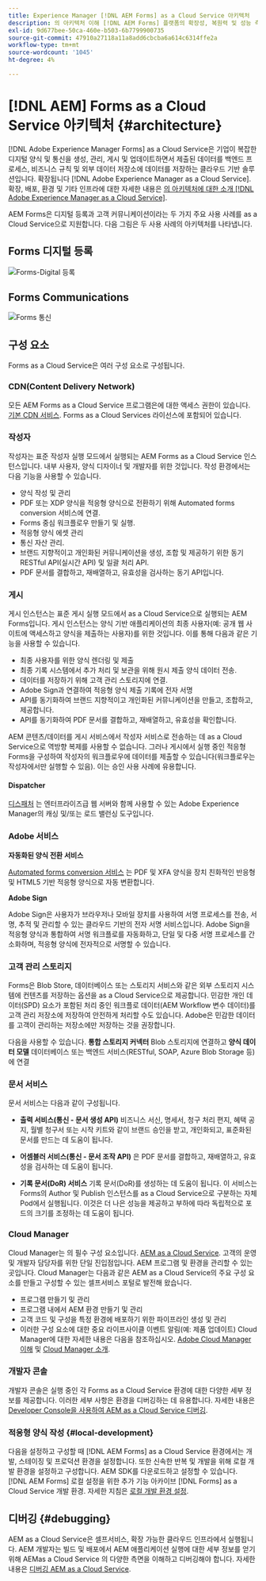 ```yaml
---
title: Experience Manager [!DNL AEM Forms] as a Cloud Service 아키텍처
description: 의 아키텍처 이해 [!DNL AEM Forms] 플랫폼의 확장성, 복원력 및 성능 측면에 대해 as a Cloud Service으로 알아볼 수 있습니다.
exl-id: 9d677bee-50ca-460e-b503-6b7799900735
source-git-commit: 47910a27118a11a8add6cbcba6a614c6314ffe2a
workflow-type: tm+mt
source-wordcount: '1045'
ht-degree: 4%

---
```


# [!DNL AEM] Forms as a Cloud Service 아키텍처 {#architecture}

[!DNL Adobe Experience Manager Forms] as a Cloud Service은 기업이 복잡한 디지털 양식 및 통신을 생성, 관리, 게시 및 업데이트하면서 제출된 데이터를 백엔드 프로세스, 비즈니스 규칙 및 외부 데이터 저장소에 데이터를 저장하는 클라우드 기반 솔루션입니다. 확장됩니다 [!DNL Adobe Experience Manager as a Cloud Service]. 확장, 배포, 환경 및 기타 인프라에 대한 자세한 내용은 [의 아키텍처에 대한 소개 [!DNL Adobe Experience Manager as a Cloud Service]](https://experienceleague.adobe.com/docs/experience-manager-cloud-service/core-concepts/architecture.html).

AEM Forms은 디지털 등록과 고객 커뮤니케이션이라는 두 가지 주요 사용 사례를 as a Cloud Service으로 지원합니다. 다음 그림은 두 사용 사례의 아키텍처를 나타냅니다.

## Forms 디지털 등록

![Forms-Digital 등록](assets/forms-cloud-service-architecture-forms-digital-enrollment.svg)

## Forms Communications

![Forms 통신](assets/forms-cloud-service-architecture-forms-communications.svg)

## 구성 요소

Forms as a Cloud Service은 여러 구성 요소로 구성됩니다.

### CDN(Content Delivery Network)

모든 AEM Forms as a Cloud Service 프로그램은에 대한 액세스 권한이 있습니다. [기본 CDN 서비스](https://experienceleague.adobe.com/docs/experience-manager-cloud-service/content/implementing/content-delivery/cdn.html). Forms as a Cloud Services 라이선스에 포함되어 있습니다.

### 작성자

작성자는 표준 작성자 실행 모드에서 실행되는 AEM Forms as a Cloud Service 인스턴스입니다. 내부 사용자, 양식 디자이너 및 개발자를 위한 것입니다. 작성 환경에서는 다음 기능을 사용할 수 있습니다.

* 양식 작성 및 관리
* PDF 또는 XDP 양식을 적응형 양식으로 전환하기 위해 Automated forms conversion 서비스에 연결.
* Forms 중심 워크플로우 만들기 및 실행.
* 적응형 양식 에셋 관리
* 통신 자산 관리.
* 브랜드 지향적이고 개인화된 커뮤니케이션을 생성, 조합 및 제공하기 위한 동기 RESTful API(실시간 API) 및 일괄 처리 API.
* PDF 문서를 결합하고, 재배열하고, 유효성을 검사하는 동기 API입니다.

### 게시

게시 인스턴스는 표준 게시 실행 모드에서 as a Cloud Service으로 실행되는 AEM Forms입니다. 게시 인스턴스는 양식 기반 애플리케이션의 최종 사용자(예: 공개 웹 사이트에 액세스하고 양식을 제출하는 사용자)를 위한 것입니다. 이를 통해 다음과 같은 기능을 사용할 수 있습니다.

* 최종 사용자를 위한 양식 렌더링 및 제출
* 최종 기록 시스템에서 추가 처리 및 보관을 위해 원시 제출 양식 데이터 전송.
* 데이터를 저장하기 위해 고객 관리 스토리지에 연결.
* Adobe Sign과 연결하여 적응형 양식 제출 기록에 전자 서명
* API를 동기화하여 브랜드 지향적이고 개인화된 커뮤니케이션을 만들고, 조합하고, 제공합니다.
* API를 동기화하여 PDF 문서를 결합하고, 재배열하고, 유효성을 확인합니다.

AEM 콘텐츠/데이터를 게시 서비스에서 작성자 서비스로 전송하는 데 as a Cloud Service으로 역방향 복제를 사용할 수 없습니다. 그러나 게시에서 실행 중인 적응형 Forms을 구성하여 작성자의 워크플로우에 데이터를 제출할 수 있습니다(워크플로우는 작성자에서만 실행할 수 있음). 이는 승인 사용 사례에 유용합니다.

#### Dispatcher

[디스패처](https://experienceleague.adobe.com/docs/experience-manager-cloud-service/content/implementing/content-delivery/disp-overview.html) 는 엔터프라이즈급 웹 서버와 함께 사용할 수 있는 Adobe Experience Manager의 캐싱 및/또는 로드 밸런싱 도구입니다.

### Adobe 서비스

**자동화된 양식 전환 서비스**

[Automated forms conversion 서비스](https://experienceleague.adobe.com/docs/aem-forms-automated-conversion-service/using/introduction.html) 는 PDF 및 XFA 양식을 장치 친화적인 반응형 및 HTML5 기반 적응형 양식으로 자동 변환합니다.

**Adobe Sign**

Adobe Sign은 사용자가 브라우저나 모바일 장치를 사용하여 서명 프로세스를 전송, 서명, 추적 및 관리할 수 있는 클라우드 기반의 전자 서명 서비스입니다. Adobe Sign을 적응형 양식과 통합하여 서명 워크플로를 자동화하고, 단일 및 다중 서명 프로세스를 간소화하며, 적응형 양식에 전자적으로 서명할 수 있습니다.

<!-- **PDF Service API**
Adobe’s PDF Services API lets create, combine, export, and extract data from PDFs through powerful and flexible cloud-based APIs. -->

### 고객 관리 스토리지

Forms은 Blob Store, 데이터베이스 또는 스토리지 서비스와 같은 외부 스토리지 시스템에 컨텐츠를 저장하는 옵션을 as a Cloud Service으로 제공합니다. 민감한 개인 데이터(SPD) 요소가 포함된 처리 중인 워크플로 데이터(AEM Workflow 변수 데이터)를 고객 관리 저장소에 저장하여 안전하게 처리할 수도 있습니다. Adobe은 민감한 데이터를 고객이 관리하는 저장소에만 저장하는 것을 권장합니다.

다음을 사용할 수 있습니다. **통합 스토리지 커넥터** Blob 스토리지에 연결하고 **양식 데이터 모델** 데이터베이스 또는 백엔드 서비스(RESTful, SOAP, Azure Blob Storage 등)에 연결

### 문서 서비스

문서 서비스는 다음과 같이 구성됩니다.

* **출력 서비스(통신 - 문서 생성 API)** 비즈니스 서신, 명세서, 청구 처리 편지, 혜택 공지, 월별 청구서 또는 시작 키트와 같이 브랜드 승인을 받고, 개인화되고, 표준화된 문서를 만드는 데 도움이 됩니다.

* **어셈블러 서비스(통신 - 문서 조작 API)** 은 PDF 문서를 결합하고, 재배열하고, 유효성을 검사하는 데 도움이 됩니다.

* **기록 문서(DoR) 서비스** 기록 문서(DoR)를 생성하는 데 도움이 됩니다. 이 서비스는 Forms의 Author 및 Publish 인스턴스를 as a Cloud Service으로 구분하는 자체 Pod에서 실행됩니다. 이것은 더 나은 성능을 제공하고 부하에 따라 독립적으로 포드의 크기를 조정하는 데 도움이 됩니다.

### Cloud Manager

Cloud Manager는 의 필수 구성 요소입니다. [AEM as a Cloud Service](https://experienceleague.adobe.com/docs/experience-manager-cloud-service/overview/introduction.html). 고객의 운영 및 개발자 담당자를 위한 단일 진입점입니다. AEM 프로그램 및 환경을 관리할 수 있는 곳입니다. Cloud Manager는 다음과 같은 AEM as a Cloud Service의 주요 구성 요소를 만들고 구성할 수 있는 셀프서비스 포털로 발전해 왔습니다.

* 프로그램 만들기 및 관리
* 프로그램 내에서 AEM 환경 만들기 및 관리
* 고객 코드 및 구성을 특정 환경에 배포하기 위한 파이프라인 생성 및 관리
* 이러한 구성 요소에 대한 중요 라이프사이클 이벤트 알림(예: 제품 업데이트) Cloud Manager에 대한 자세한 내용은 다음을 참조하십시오. [Adobe Cloud Manager 이해](https://experienceleague.adobe.com/docs/experience-manager-learn/foundation/cloud-manager/understand-cloud-manager-for-aem.html) 및 [Cloud Manager 소개](https://experienceleague.adobe.com/docs/experience-manager-cloud-manager/using/introduction-to-cloud-manager.html).

### 개발자 콘솔

개발자 콘솔은 실행 중인 각 Forms as a Cloud Service 환경에 대한 다양한 세부 정보를 제공합니다. 이러한 세부 사항은 환경을 디버깅하는 데 유용합니다. 자세한 내용은 [Developer Console을 사용하여 AEM as a Cloud Service 디버깅](https://experienceleague.adobe.com/docs/experience-manager-learn/cloud-service/debugging/debugging-aem-as-a-cloud-service/developer-console.html).

<!--

+++CDN (Content Delivery Network):

Every AEM Forms as a Cloud Service program has access to Fastly CDN service. It is included in the licence of Forms as a Cloud Services.

+++

+++Adaptive Forms
Adaptive Forms enable customers to author web-friendly reflowable web forms and fragments that are used by the customers for their data capture needs. This feature enables customers to manage their complex data capture needs easily, by leveraging multiple integrations with Adobe Sign, Document Services, Form Data Model, Automated Forms Conversion service, and more.

+++

+++Automated Forms Conversion Service (AFCS)
Automated Forms Conversion service helps accelerate digitization and modernization of data capture experience through automated conversion of PDF forms to adaptive forms. The service, powered by Adobe Sensei, automatically converts your PDF forms to device-friendly, responsive, and HTML5-based adaptive forms. While leveraging the existing investments in PDF Forms and XFA, the service also applies appropriate validations, styling, and layout to adaptive form fields during conversion.

+++

+++Form Data Model
The Form Data Model (FDM) feature is the standard way of creating data integrations with external/internal data sources and using them across the different Forms as a Cloud Service features. FDM provides a rich editor for customers to integrate, define, and manage relationships between the different entities and data sources and perform operations on them. Form data is stored in a data store hosted on the customer premises. Organizations can also use blob store hosted by the cloud provider and Adobe Experince Platform to store data.

+++

+++Forms Workflows
Forms-centric workflows is an extension to the default AEM Workflow and provides our customers with additional workflow capabilities like Form Data review, task assignment, and document services invocation.

+++

+++Communications
Forms as a Cloud Service offering consists of multiple services tailored specifically for document processing.

+++

+++Document of Record
A Document of Record is a PDF version of a form. It provides an ability to keep a record of the information  that you provide and submit in an Adaptive Form in PDF fromat. The service provides a default DoR template and tools to develop a custom template.

+++

## Terminologies

<!-- ## Cloud Manager{#cloud-manager}

Cloud Manager is an essential component to [AEM as a Cloud Service](https://experienceleague.adobe.com/docs/experience-manager-cloud-service/overview/introduction.html?lang=en). Each new tenant of the [!DNL AEM Forms] as a Cloud Service is first provisioned for Cloud Manager access. Cloud Manager is the single-entry point for the operations and developer persona of our customers. It is the place from where the AEM programs and environments can be managed. Cloud Manager has evolved as a self-service portal where the main components of the AEM as a Cloud Service can be created and configured:

* Creating and managing programs
* Creating and managing the AEM environments within the programs
* Creating and managing the pipelines for deploying the customer code and configuration to a particular environment
* Getting notified of important lifecycle events for these components (for example, product updates)
For more information about Cloud Manager, see [Understand Adobe Cloud Manager](https://experienceleague.adobe.com/docs/experience-manager-learn/foundation/cloud-manager/understand-cloud-manager-for-aem.html) and [Introduction to Cloud Manager](https://experienceleague.adobe.com/docs/experience-manager-cloud-manager/using/introduction-to-cloud-manager.html).

## Users and Authentication {#users-and-authentication}

AEM as a Cloud Service includes Admin Console support for AEM instances and Adobe Identity Management System (IMS) based authentication. The Admin Console allows administrators to centrally manage all Experience Cloud users. Users and Groups can be assigned to product profiles associated with AEM as a Cloud Service instances, allowing them to log in to that instance. For more information about users, authentication, and, and accessing an instance of AEM as a Cloud Service, see [IMS Support for [!DNL Adobe Experience Manager] as a Cloud Service](https://experienceleague.adobe.com/docs/experience-manager-cloud-service/security/ims-support.html?lang=en#introduction).

Various personas are involved in a typical [!DNL AEM Forms] project. After you log in to your [!DNL AEM Forms] as a Cloud Service instance, you can [add users in admin console](https://experienceleague.adobe.com/docs/experience-manager-cloud-service/security/ims-support.html) for personas applicable to your organization or project and [assign users to built-in groups](forms-groups-privileges-tasks.md) to provide them required privileges.

To learn various in-built [!DNL AEM Forms] specific user groups and privileges available on [!DNL AEM Forms] as a Cloud Services instance, see [Configure, user, roles and groups](forms-groups-privileges-tasks.md). 

## Developer Experience {#developer-experience}

The new architecture supporting AEM as a Cloud Service brings some key changes to the overall developer experience. One of the major goals for the changes to developer experience is to allow migration to AEM as a Cloud Service as quickly as possible, with little modifications to existing custom code.

## Cloud development {#cloud-development}

Here are the guidelines to run your existing code smoothly on AEM as a Cloud Service environment:

* Store your code and configurations to the Git repository of the associated Cloud Manager program. It makes managing and integrating code with CI/CD a breeze.  
* Make application code and configuration compatible with the baseline [!DNL AEM Forms] images. Using the latest APIs helps to build faster and secure applications.
* Use the Cloud Manager pipeline associated with the Cloud Manager environment to build and deploy applications. It helps you bring the latest features and bug fixed for [!DNL AEM Forms] as a Cloud Service to your environment.
* Try that your custom applications pass all the code quality, security, and performance gates enforced in the pipeline. It helps build secure and better performing applications which leads to better customer experience. You can always use Cloud Manager UI to skip some checks.
This process is commonly referred to as cloud-first development. [!DNL AEM Forms] as a Cloud Service also provides an SDK to support rapid development before the pending code and configuration changes are attempted in the cloud.
Some interfaces that were previously part of the AEM QuickStart are no longer available to the users of the AEM as a Cloud Service environment. For instance, the Web Console where OSGI bundles and their associated configuration are managed. The CRXDE Lite content repository browser becomes only accessible on non-production environment types. A subset of the Web Console functionalities that developers require, especially when it comes to diagnostics and status purposes, is made available via a new developer console.
Also, one of the most common requirements for developers is quick access to the log files of the various environments. With [!DNL AEM Cloud Service], the log files of the different nodes in the Author, Publish are made available via the Cloud Manager, either in the form of files that can be downloaded or via APIs for tailing the logs. Due to the clear separation of code and content, developers can leverage a particular process for updating content as part of a deployment. The typical use cases for mutable content are:
* Standard “default” content that is part of the customer project (for example, folders, templates, workflows...)
* Search index definitions
* ACLs and permissions
* Service users and user groups
Set up your development environment, [Configure your CI/CD Pipeline](https://experienceleague.adobe.com/docs/experience-manager-cloud-manager/using/how-to-use/configuring-pipeline.html), and learn to [deploy your code](https://experienceleague.adobe.com/docs/experience-manager-cloud-manager/using/how-to-use/deploying-code.html) on the environment. -->

### 적응형 양식 작성 {#local-development}

다음을 설정하고 구성할 때 [!DNL AEM Forms] as a Cloud Service 환경에서는 개발, 스테이징 및 프로덕션 환경을 설정합니다. 또한 신속한 반복 및 개발을 위해 로컬 개발 환경을 설정하고 구성합니다. AEM SDK를 다운로드하고 설정할 수 있습니다. [!DNL AEM Forms] 로컬 설정을 위한 추가 기능 아카이브 [!DNL Forms] as a Cloud Service 개발 환경.  자세한 지침은 [로컬 개발 환경 설정](setup-local-development-environment.md).

## 디버깅 {#debugging}

AEM as a Cloud Service은 셀프서비스, 확장 가능한 클라우드 인프라에서 실행됩니다. AEM 개발자는 빌드 및 배포에서 AEM 애플리케이션 실행에 대한 세부 정보를 얻기 위해 AEMas a Cloud Service 의 다양한 측면을 이해하고 디버깅해야 합니다. 자세한 내용은 [디버깅 AEM as a Cloud Service](https://experienceleague.adobe.com/docs/experience-manager-learn/cloud-service/debugging/debugging-aem-as-a-cloud-service/overview.html).
